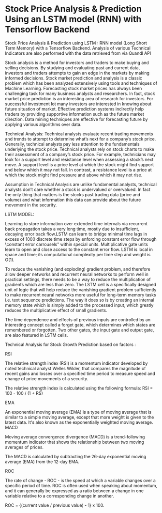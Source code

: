 # Stock Price Analysis & Prediction Using an LSTM model (RNN) with Tensorflow Backend

Stock Price Analysis & Prediction using LSTM : RNN model  (Long Short Term Memory) with a Tensorflow Backend.
Analysis of various Technical Indicators are also performed with the data retrieved from via Quandl API

Stock analysis is a method for investors and traders to make buying and selling decisions. By studying and evaluating past and current data, investors and traders attempts to gain an edge in the markets by making informed decisions. Stock market prediction and analysis is a classic problem which has been analyzed extensively using tools and techniques of Machine Learning. Forecasting stock market prices has always been challenging task for many business analysts and researchers. In fact, stock market price prediction is an interesting area of research for investors. For successful investment lot many investors are interested in knowing about future situation of market. Effective prediction systems indirectly help traders by providing supportive information such as the future market direction. Data mining techniques are effective for forecasting future by applying various algorithms over data.

Technical Analysis:
Technical analysts evaluate recent trading movements and trends to attempt to determine what’s next for a company’s stock price. Generally, technical analysts pay less attention to the fundamentals underlying the stock price. Technical analysts rely on stock charts to make their assessment of a company’s stock price. For example, technicians may look for a support level and resistance level when assessing a stock’s next move. A support level is a price level at which the stock might find support and below which it may not fall. In contrast, a resistance level is a price at which the stock might find pressure and above which it may not rise.

Assumption in Technical Analysis are unlike fundamental analysts, technical analysts don’t care whether a stock is undervalued or overvalued. In fact the only thing that matters is the stocks past trading data (price and volume) and what information this data can provide about the future movement in the security.

LSTM MODEL:

Learning to store information over extended time intervals via recurrent back propagation takes a very long time, mostly due to insufficient, decaying error back flow.LSTM can learn to bridge minimal time lags in excess of 1000 discrete time steps by enforcing constant error flow through \constant error carrousels" within special units. Multiplicative gate units learn to open and close access to the constant error flow. LSTM is local in space and time; its computational complexity per time step and weight is O(1). 

To reduce the vanishing (and exploding) gradient problem, and therefore allow deeper networks and recurrent neural networks to perform well in practical settings, there needs to be a way to reduce the multiplication of gradients which are less than zero. The LSTM cell is a specifically designed unit of logic that will help reduce the vanishing gradient problem sufficiently to make recurrent neural networks more useful for long-term memory tasks i.e. text sequence predictions. The way it does so is by creating an internal memory state which is simply added to the processed input, which greatly reduces the multiplicative effect of small gradients. 

The time dependence and effects of previous inputs are controlled by an interesting concept called a forget gate, which determines which states are remembered or forgotten. Two other gates, the input gate and output gate, are also featured in LSTM cells.


Technical Analysis for Stock Growth Prediction based on factors :

RSI

The relative strength index (RSI) is a momentum indicator developed by noted technical analyst Welles Wilder, that compares the magnitude of recent gains and losses over a specified time period to measure speed and change of price movements of a security.

The relative strength index is calculated using the following formula:
RSI = 100 - 100 / (1 + RS)


EMA

An exponential moving average (EMA) is a type of moving average that is similar to a simple moving average, except that more weight is given to the latest data. It's also known as the exponentially weighted moving average.
MACD

Moving average convergence divergence (MACD) is a trend-following momentum indicator that shows the relationship between two moving averages of prices.

The MACD is calculated by subtracting the 26-day exponential moving average (EMA) from the 12-day EMA.

ROC

The rate of change - ROC - is the speed at which a variable changes over a specific period of time. ROC is often used when speaking about momentum, and it can generally be expressed as a ratio between a change in one variable relative to a corresponding change in another.

ROC = {(current value / previous value) - 1} x 100.

